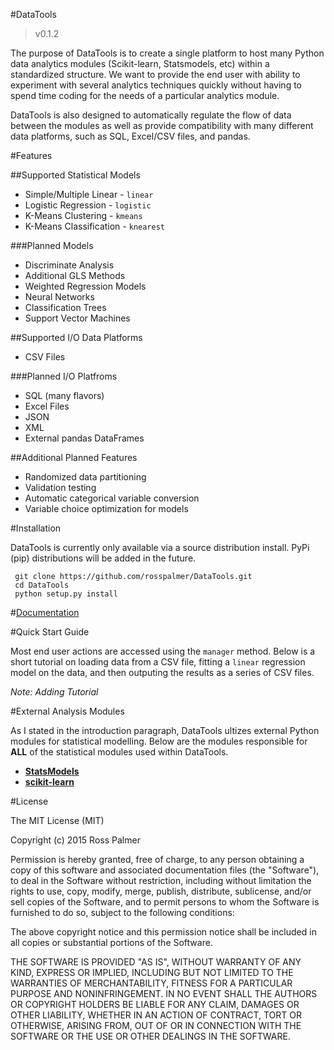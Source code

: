 #DataTools

> v0.1.2

The purpose of DataTools is to create a single platform to host many Python data analytics modules (Scikit-learn, Statsmodels, etc) within a standardized structure. We want to provide the end user with ability to experiment with several analytics techniques quickly without having to spend time coding for the needs of a particular analytics module.

DataTools is also designed to automatically regulate the flow of data between the modules as well as provide compatibility with many different data platforms, such as SQL, Excel/CSV files, and pandas.

#Features

##Supported Statistical Models

- Simple/Multiple Linear - `linear`
- Logistic Regression - `logistic`
- K-Means Clustering - `kmeans`
- K-Means Classification - `knearest`

###Planned Models

- Discriminate Analysis
- Additional GLS Methods
- Weighted Regression Models
- Neural Networks
- Classification Trees
- Support Vector Machines

##Supported I/O Data Platforms

- CSV Files

###Planned I/O Platfroms

- SQL (many flavors)
- Excel Files
- JSON
- XML
- External pandas DataFrames

##Additional Planned Features

- Randomized data partitioning
- Validation testing
- Automatic categorical variable conversion
- Variable choice optimization for models

#Installation

DataTools is currently only available via a source distribution install. PyPi (pip) distributions will be added in the future.

     git clone https://github.com/rosspalmer/DataTools.git
     cd DataTools
     python setup.py install

#[Documentation](https://github.com/rosspalmer/DataTools/wiki/Documentation)

#Quick Start Guide

Most end user actions are accessed using the `manager` method. Below is a short tutorial on loading data from a CSV file, fitting a `linear` regression model on the data, and then outputing the results as a series of CSV files.

_Note: Adding Tutorial_

#External Analysis Modules

As I stated in the introduction paragraph, DataTools ultizes external Python modules for statistical modelling. Below are the modules responsible for **ALL** of the statistical modules used within DataTools.

- [**StatsModels**](http://statsmodels.sourceforge.net/0.5.0/index.html)
- [**scikit-learn**](http://scikit-learn.org/stable/)

#License

The MIT License (MIT)

Copyright (c) 2015 Ross Palmer

Permission is hereby granted, free of charge, to any person obtaining a copy
of this software and associated documentation files (the "Software"), to deal
in the Software without restriction, including without limitation the rights
to use, copy, modify, merge, publish, distribute, sublicense, and/or sell
copies of the Software, and to permit persons to whom the Software is
furnished to do so, subject to the following conditions:

The above copyright notice and this permission notice shall be included in all
copies or substantial portions of the Software.

THE SOFTWARE IS PROVIDED "AS IS", WITHOUT WARRANTY OF ANY KIND, EXPRESS OR
IMPLIED, INCLUDING BUT NOT LIMITED TO THE WARRANTIES OF MERCHANTABILITY,
FITNESS FOR A PARTICULAR PURPOSE AND NONINFRINGEMENT. IN NO EVENT SHALL THE
AUTHORS OR COPYRIGHT HOLDERS BE LIABLE FOR ANY CLAIM, DAMAGES OR OTHER
LIABILITY, WHETHER IN AN ACTION OF CONTRACT, TORT OR OTHERWISE, ARISING FROM,
OUT OF OR IN CONNECTION WITH THE SOFTWARE OR THE USE OR OTHER DEALINGS IN THE
SOFTWARE.
